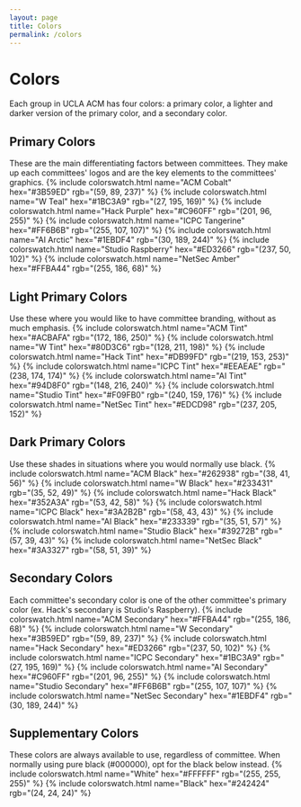 ```yaml
---
layout: page
title: Colors
permalink: /colors
---
```

# Colors #
Each group in UCLA ACM has four colors: a primary color, a lighter and darker version of the primary color, and a secondary color. 

## Primary Colors ##
These are the main differentiating factors between committees. They make up each committees' logos and are the key elements to the committees' graphics.
{% include colorswatch.html name="ACM Cobalt" hex="#3B59ED" rgb="(59, 89, 237)" %}
{% include colorswatch.html name="W Teal" hex="#1BC3A9" rgb="(27, 195, 169)" %}
{% include colorswatch.html name="Hack Purple" hex="#C960FF" rgb="(201, 96, 255)" %}
{% include colorswatch.html name="ICPC Tangerine" hex="#FF6B6B" rgb="(255, 107, 107)" %}
{% include colorswatch.html name="AI Arctic" hex="#1EBDF4" rgb="(30, 189, 244)" %}
{% include colorswatch.html name="Studio Raspberry" hex="#ED3266" rgb="(237, 50, 102)" %}
{% include colorswatch.html name="NetSec Amber" hex="#FFBA44" rgb="(255, 186, 68)" %}

## Light Primary Colors ##
Use these where you would like to have committee branding, without as much emphasis.
{% include colorswatch.html name="ACM Tint" hex="#ACBAFA" rgb="(172, 186, 250)" %}
{% include colorswatch.html name="W Tint" hex="#80D3C6" rgb="(128, 211, 198)" %}
{% include colorswatch.html name="Hack Tint" hex="#DB99FD" rgb="(219, 153, 253)" %}
{% include colorswatch.html name="ICPC Tint" hex="#EEAEAE" rgb="(238, 174, 174)" %}
{% include colorswatch.html name="AI Tint" hex="#94D8F0" rgb="(148, 216, 240)" %}
{% include colorswatch.html name="Studio Tint" hex="#F09FB0" rgb="(240, 159, 176)" %}
{% include colorswatch.html name="NetSec Tint" hex="#EDCD98" rgb="(237, 205, 152)" %}

## Dark Primary Colors ##
Use these shades in situations where you would normally use black.
{% include colorswatch.html name="ACM Black" hex="#262938" rgb="(38, 41, 56)" %}
{% include colorswatch.html name="W Black" hex="#233431" rgb="(35, 52, 49)" %}
{% include colorswatch.html name="Hack Black" hex="#352A3A" rgb="(53, 42, 58)" %}
{% include colorswatch.html name="ICPC Black" hex="#3A2B2B" rgb="(58, 43, 43)" %}
{% include colorswatch.html name="AI Black" hex="#233339" rgb="(35, 51, 57)" %}
{% include colorswatch.html name="Studio Black" hex="#39272B" rgb="(57, 39, 43)" %}
{% include colorswatch.html name="NetSec Black" hex="#3A3327" rgb="(58, 51, 39)" %}

## Secondary Colors ##
Each committee's secondary color is one of the other committee's primary color (ex. Hack's secondary is Studio's Raspberry). 
{% include colorswatch.html name="ACM Secondary" hex="#FFBA44" rgb="(255, 186, 68)" %}
{% include colorswatch.html name="W Secondary" hex="#3B59ED" rgb="(59, 89, 237)" %}
{% include colorswatch.html name="Hack Secondary" hex="#ED3266" rgb="(237, 50, 102)" %}
{% include colorswatch.html name="ICPC Secondary" hex="#1BC3A9" rgb="(27, 195, 169)" %}
{% include colorswatch.html name="AI Secondary" hex="#C960FF" rgb="(201, 96, 255)" %}
{% include colorswatch.html name="Studio Secondary" hex="#FF6B6B" rgb="(255, 107, 107)" %}
{% include colorswatch.html name="NetSec Secondary" hex="#1EBDF4" rgb="(30, 189, 244)" %}

## Supplementary Colors ##
These colors are always available to use, regardless of committee. When normally using pure black (#000000), opt for the black below instead.
{% include colorswatch.html name="White" hex="#FFFFFF" rgb="(255, 255, 255)" %}
{% include colorswatch.html name="Black" hex="#242424" rgb="(24, 24, 24)" %}
